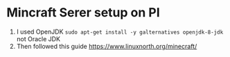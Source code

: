 # Mincraft Serer setup on PI

1. I used OpenJDK `sudo apt-get install -y galternatives openjdk-8-jdk` not Oracle JDK 
2. Then followed this guide https://www.linuxnorth.org/minecraft/
